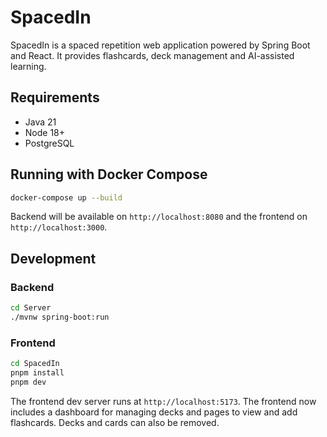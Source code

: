 # SpacedIn

SpacedIn is a spaced repetition web application powered by Spring Boot and React.
It provides flashcards, deck management and AI-assisted learning.

## Requirements
- Java 21
- Node 18+
- PostgreSQL

## Running with Docker Compose

```bash
docker-compose up --build
```

Backend will be available on `http://localhost:8080` and the frontend on `http://localhost:3000`.

## Development

### Backend

```bash
cd Server
./mvnw spring-boot:run
```

### Frontend

```bash
cd SpacedIn
pnpm install
pnpm dev
```

The frontend dev server runs at `http://localhost:5173`.
The frontend now includes a dashboard for managing decks and pages to view and add flashcards. Decks and cards can also be removed.
